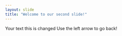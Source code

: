 ```yaml
---
layout: slide
title: "Welcome to our second slide!"
---
```

Your text this is changed
Use the left arrow to go back!
